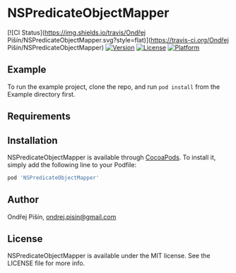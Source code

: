 # NSPredicateObjectMapper

[![CI Status](https://img.shields.io/travis/Ondřej Pišín/NSPredicateObjectMapper.svg?style=flat)](https://travis-ci.org/Ondřej Pišín/NSPredicateObjectMapper)
[![Version](https://img.shields.io/cocoapods/v/NSPredicateObjectMapper.svg?style=flat)](https://cocoapods.org/pods/NSPredicateObjectMapper)
[![License](https://img.shields.io/cocoapods/l/NSPredicateObjectMapper.svg?style=flat)](https://cocoapods.org/pods/NSPredicateObjectMapper)
[![Platform](https://img.shields.io/cocoapods/p/NSPredicateObjectMapper.svg?style=flat)](https://cocoapods.org/pods/NSPredicateObjectMapper)

## Example

To run the example project, clone the repo, and run `pod install` from the Example directory first.

## Requirements

## Installation

NSPredicateObjectMapper is available through [CocoaPods](https://cocoapods.org). To install
it, simply add the following line to your Podfile:

```ruby
pod 'NSPredicateObjectMapper'
```

## Author

Ondřej Pišín, ondrej.pisin@gmail.com

## License

NSPredicateObjectMapper is available under the MIT license. See the LICENSE file for more info.
